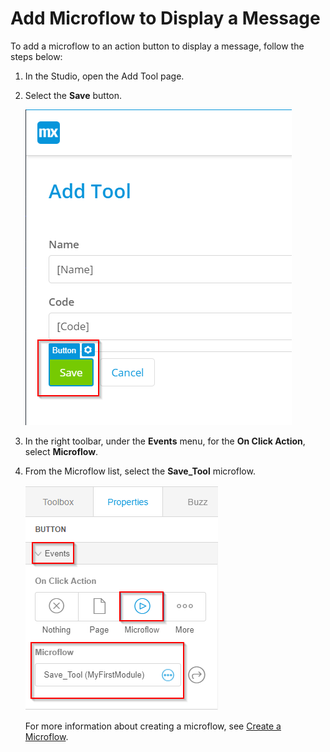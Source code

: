 # Add Microflow to Display a Message

To add a microflow to an action button to display a message, follow the steps below:

1. In the Studio, open the Add Tool page. 

2. Select the **Save** button. 

   ![](20.png)

3. In the right toolbar, under the **Events** menu, for the **On Click Action**, select **Microflow**.

4. From the Microflow list, select the **Save\_Tool** microflow. 

   ![](21.png)
   
   For more information about creating a microflow, see [Create a Microflow](create_a_microflow.md#).



